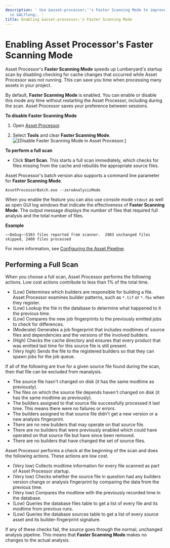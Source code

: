 ```yaml
---
description: ' Use &asset-processor;''s Faster Scanning Mode to improve startup time
  in &ALYlong;. '
title: Enabling &asset-processor;'s Faster Scanning Mode
---
```

# Enabling Asset Processor's Faster Scanning Mode<a name="asset-processor-faster-scanning"></a>

Asset Processor's **Faster Scanning Mode** speeds up Lumberyard's startup scan by disabling checking for cache changes that occurred while Asset Processor was not running\. This can save you time when processing many assets in your project\.

By default, **Faster Scanning Mode** is enabled\. You can enable or disable this mode any time without restarting the Asset Processor, including during the scan\. Asset Processor saves your preference between sessions\.

**To disable Faster Scanning Mode**

1. Open [Asset Processor](asset-pipeline-processor.md)\.

1. Select **Tools** and clear **Faster Scanning Mode**\.   
![\[Disable Faster Scanning Mode in Asset Processor.\]](/images/userguide/asset_processor/faster-scanning.png)

**To perform a full scan**
+ Click **Start Scan**\. This starts a full scan immediately, which checks for files missing from the cache and rebuilds the appropriate source files\.

Asset Processor's batch version also supports a command line parameter for **Faster Scanning Mode**\.

```
AssetProcessorBatch.exe --zeroAnalysisMode
```

When you enable the feature you can also use console mode `stdout` as well as open GUI log windows that indicate the effectiveness of **Faster Scanning Mode**\. The output message displays the number of files that required full analysis and the total number of files\.

**Example**  

```
~~Debug~~5303 files reported from scanner.  2903 unchanged files skipped, 2400 files processed
```

For more information, see [Configuring the Asset Pipeline](asset-pipeline-configuring.md)\.

## Performing a Full Scan<a name="asset-processor-full-scan"></a>

When you choose a full scan, Asset Processor performs the following actions\. Low cost actions contribute to less than 1% of the total time\.
+ \(Low\) Determines which builders are responsible for building a file\. Asset Processor examines builder patterns, such as `*.tif` or `*.fbx` when they register\.
+ \(Low\) Lookup the file in the database to determine what happened to it the previous time\.
+ \(Low\) Compares the new job fingerprints to the previously emitted jobs to check for differences\.
+ \(Moderate\) Generates a job fingerprint that includes modtimes of source files and dependencies and the versions of the involved builders\.
+ \(High\) Checks the cache directory and ensures that every product that was emitted last time for this source file is still present\.
+ \(Very high\) Sends the file to the registered builders so that they can spawn jobs for the job queue\.

If all of the following are true for a given source file found during the scan, then that file can be excluded from reanalysis\.
+ The source file hasn't changed on disk \(it has the same modtime as previously\)\.
+ The files on which the source file depends haven't changed on disk \(it has the same modtime as previously\)\.
+ The builders assigned to that source file successfully processed it last time\. This means there were no failures or errors\.
+ The builders assigned to that source file didn't get a new version or a new analysis fingerprint\.
+ There are no new builders that may operate on that source file\.
+ There are no builders that were previously enabled which could have operated on that source file but have since been removed\.
+ There are no builders that have changed the set of source files\.

Asset Processor performs a check at the beginning of the scan and does the following actions\. These actions are low cost\.
+ \(Very low\) Collects modtime information for every file scanned as part of Asset Processor startup\.
+ \(Very low\) Checks whether the source file in question had any builders version change or analysis fingerprint by comparing the data from the previous time\.
+ \(Very low\) Compares the modtime with the previously recorded time in the database\.
+ \(Low\) Queries the database files table to get a list of every file and its modtime from previous runs\.
+ \(Low\) Queries the database sources table to get a list of every source asset and its builder\-fingerprint signature\.

If any of these checks fail, the source goes through the normal, unchanged analysis pipeline\. This means that **Faster Scanning Mode** makes no changes to the actual analysis\.